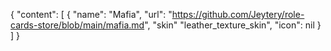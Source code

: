 {
  "content": [
    {
      "name": "Mafia",
      "url": "https://github.com/Jeytery/role-cards-store/blob/main/mafia.md",
      "skin" "leather_texture_skin",
      "icon": nil 
    }
  ]
}
